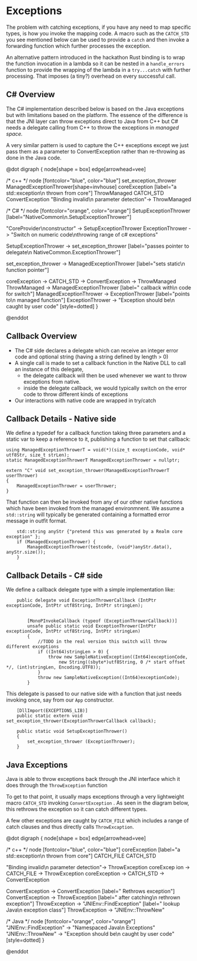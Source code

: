 Exceptions
==============

The problem with catching exceptions, if you have any need to map specific types, is how you invoke the mapping code. A macro such as the `CATCH_STD` you see mentioned below can be used to provide a `catch` and then invoke a forwarding function which further processes the exception.

An alternative pattern introduced in the hackathon Rust binding is to wrap the function invocation in a lambda so it can be nested in a `handle_errors` function to provide the wrapping of the lambda in a `try...catch` with further processing. That imposes (a tiny?) overhead on every successful call.

C# Overview
-----------------
The C# implementation described below is based on the Java exceptions but with limitations based on the platform. The essence of the difference is that the JNI layer can throw exceptions direct to Java from C++ but C# needs a delegate calling from C++ to throw the exceptions in _managed space._

A very similar pattern is used to capture the C++ exceptions except we just pass them as a parameter to ConvertException rather than re-throwing as done in the Java code.

@dot
digraph { 
  node[shape = box]
  edge[arrowhead=vee]
  
/* c++ */
node [fontcolor="blue", color="blue"]
set_exception_thrower
ManagedExceptionThrower[shape=invhouse]
coreException [label="a std::exception\n thrown from core"]
ThrowManaged
CATCH_STD
ConvertException
"Binding invalid\n parameter detection"-> ThrowManaged


  /*  C# */
node [fontcolor="orange", color="orange"]
SetupExceptionThrower [label="NativeCommon\n.SetupExceptionThrower"]

"CoreProvider\nconstructor" -> SetupExceptionThrower
ExceptionThrower -> "Switch on numeric code\nthrowing range of c# exceptions"

SetupExceptionThrower -> set_exception_thrower [label="passes pointer to delegate\n NativeCommon.ExceptionThrower"]

set_exception_thrower -> ManagedExceptionThrower [label="sets static\n function pointer"]

coreException ->  CATCH_STD -> ConvertException -> ThrowManaged 
ThrowManaged -> ManagedExceptionThrower [label=" callback with\n code for switch"]
ManagedExceptionThrower -> ExceptionThrower [label="points to\n managed function"]
ExceptionThrower  -> "Exception should be\n caught by user code" [style=dotted]
}

@enddot



Callback Overview
-------------------------

* The C# side declares a delegate which can receive an integer error code and optional string (having a string defined by length > 0)
* A single call is made to set a callback function in the Native DLL to call an instance of this delegate, 
	* the delegate callback will then be used whenever we want to throw exceptions from native. 
	* inside the delegate callback, we would typically switch on the error code to throw different kinds of exceptions
* Our interactions with native code are wrapped in try/catch

Callback Details - Native side
---------------------
We define a typedef for a callback function taking three parameters and a static var to keep a reference to it, publishing a function to set that callback:

```
using ManagedExceptionThrowerT = void(*)(size_t exceptionCode, void* utf8Str, size_t strLen);
static ManagedExceptionThrowerT ManagedExceptionThrower = nullptr;

extern "C" void set_exception_thrower(ManagedExceptionThrowerT userThrower)
{
    ManagedExceptionThrower = userThrower;
}
```

That function can then be invoked from any of our other native functions which have been invoked from the managed environmnent. We assume a `std::string` will typically be generated containing a formatted error message in outfit format. 

```
	std::string anyStr {"pretend this was generated by a Realm core exception" };
	if (ManagedExceptionThrower) {
		ManagedExceptionThrower(testcode, (void*)anyStr.data(), anyStr.size());
	}
```

Callback Details - C# side
---------------------

We define a callback delegate type with a simple implementation like:

```
    public delegate void ExceptionThrowerCallback (IntPtr exceptionCode, IntPtr utf8String, IntPtr stringLen);


        [MonoPInvokeCallback (typeof (ExceptionThrowerCallback))]
        unsafe public static void ExceptionThrower(IntPtr exceptionCode, IntPtr utf8String, IntPtr stringLen)
        {
            //TODO in the real version this switch will throw different exceptions
            if ((Int64)stringLen > 0) {
                throw new SampleNativeException((Int64)exceptionCode, 
                    new String((sbyte*)utf8String, 0 /* start offset */, (int)stringLen, Encoding.UTF8));
            }
            throw new SampleNativeException((Int64)exceptionCode);
        }
```

This delegate is passed to our native side with a function that just needs invoking once, say from our `App` constructor.

```
    [DllImport(EXCEPTIONS_LIB)]
    public static extern void set_exception_thrower(ExceptionThrowerCallback callback);
    
    public static void SetupExceptionThrower()
    {
        set_exception_thrower (ExceptionThrower);
    }
```



Java Exceptions
---------------------------

Java is able to throw exceptions back through the JNI interface which it does through the `ThrowException` function

To get to that point, it usually  maps exceptions through a very lightweight macro  `CATCH_STD`  invoking  `ConvertException` . As seen in the diagram below, this rethrows the exception so it can catch different types.

A few other exceptions are caught by `CATCH_FILE`  which includes a range of catch clauses and thus directly calls `ThrowExcaption`.

@dot
digraph { 
  node[shape = box]
  edge[arrowhead=vee]
  
/* c++ */
node [fontcolor="blue", color="blue"]
coreException [label="a std::exception\n thrown from core"]
CATCH_FILE
CATCH_STD

"Binding invalid\n parameter detection"-> ThrowException
coreExcep ion -> CATCH_FILE -> ThrowException
coreException -> CATCH_STD -> ConvertException

ConvertException -> ConvertException [label=" Rethrows exception"]
ConvertException -> ThrowException [label=" after catching\n rethrown exception"]
ThrowException -> "JNIEnv::FindException" [label=" lookup Java\n exception class"]
ThrowException -> "JNIEnv::ThrowNew" 

  /*  Java */
node [fontcolor="orange", color="orange"]
"JNIEnv::FindException" -> "Namespaced Java\n Exceptions"
"JNIEnv::ThrowNew" -> "Exception should be\n caught by user code" [style=dotted]
}

@enddot

